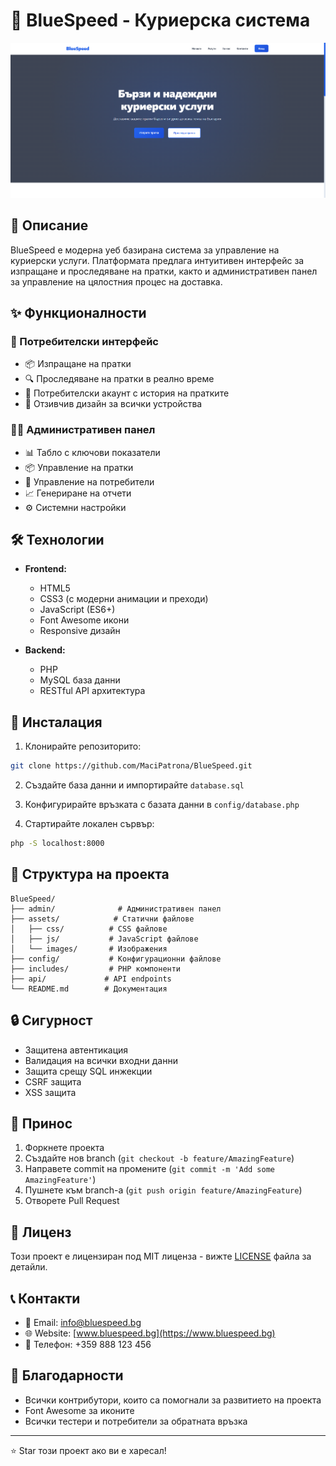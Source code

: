 # 🚀 BlueSpeed - Куриерска система

![BlueSpeed Logo](icon.png)

## 📝 Описание

BlueSpeed е модерна уеб базирана система за управление на куриерски услуги. Платформата предлага интуитивен интерфейс за изпращане и проследяване на пратки, както и административен панел за управление на цялостния процес на доставка.

## ✨ Функционалности

### 👤 Потребителски интерфейс
- 📦 Изпращане на пратки
- 🔍 Проследяване на пратки в реално време
- 👤 Потребителски акаунт с история на пратките
- 📱 Отзивчив дизайн за всички устройства

### 👨‍💼 Административен панел
- 📊 Табло с ключови показатели
- 📦 Управление на пратки
- 👥 Управление на потребители
- 📈 Генериране на отчети
- ⚙️ Системни настройки

## 🛠️ Технологии

- **Frontend:**
  - HTML5
  - CSS3 (с модерни анимации и преходи)
  - JavaScript (ES6+)
  - Font Awesome икони
  - Responsive дизайн

- **Backend:**
  - PHP
  - MySQL база данни
  - RESTful API архитектура

## 🚀 Инсталация

1. Клонирайте репозиторито:
```bash
git clone https://github.com/MaciPatrona/BlueSpeed.git
```

2. Създайте база данни и импортирайте `database.sql`

3. Конфигурирайте връзката с базата данни в `config/database.php`

4. Стартирайте локален сървър:
```bash
php -S localhost:8000
```

## 📁 Структура на проекта

```
BlueSpeed/
├── admin/              # Административен панел
├── assets/            # Статични файлове
│   ├── css/          # CSS файлове
│   ├── js/           # JavaScript файлове
│   └── images/       # Изображения
├── config/           # Конфигурационни файлове
├── includes/         # PHP компоненти
├── api/             # API endpoints
└── README.md        # Документация
```

## 🔒 Сигурност

- Защитена автентикация
- Валидация на всички входни данни
- Защита срещу SQL инжекции
- CSRF защита
- XSS защита

## 🤝 Принос

1. Форкнете проекта
2. Създайте нов branch (`git checkout -b feature/AmazingFeature`)
3. Направете commit на промените (`git commit -m 'Add some AmazingFeature'`)
4. Пушнете към branch-а (`git push origin feature/AmazingFeature`)
5. Отворете Pull Request

## 📝 Лиценз

Този проект е лицензиран под MIT лиценза - вижте [LICENSE](LICENSE) файла за детайли.

## 📞 Контакти

- 📧 Email: info@bluespeed.bg
- 🌐 Website: [www.bluespeed.bg](https://www.bluespeed.bg)
- 📱 Телефон: +359 888 123 456

## 🙏 Благодарности

- Всички контрибутори, които са помогнали за развитието на проекта
- Font Awesome за иконите
- Всички тестери и потребители за обратната връзка

---

⭐ Star този проект ако ви е харесал! 
